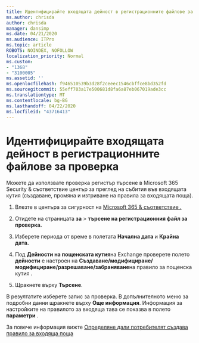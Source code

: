 ```yaml
---
title: Идентифицирайте входящата дейност в регистрационните файлове за проверка
ms.author: chrisda
author: chrisda
manager: dansimp
ms.date: 04/21/2020
ms.audience: ITPro
ms.topic: article
ROBOTS: NOINDEX, NOFOLLOW
localization_priority: Normal
ms.custom:
- "1368"
- "3100005"
ms.assetid: ''
ms.openlocfilehash: f946510539b3d28f2ceeec1546cbffce8bd352fd
ms.sourcegitcommit: 55eff703a17e500681d8fa6a87eb067019ade3cc
ms.translationtype: MT
ms.contentlocale: bg-BG
ms.lasthandoff: 04/22/2020
ms.locfileid: "43716413"
---
```

# <a name="identify-inbox-rule-activity-in-audit-logs"></a>Идентифицирайте входящата дейност в регистрационните файлове за проверка

Можете да използвате проверка регистър търсене в Microsoft 365 Security & съответствие център за преглед на събития във входящата кутия (създаване, промяна и изтриване на правила за входящата поща).

1. Влезте в центъра за сигурност на [Microsoft 365 & съответствие .](https://protection.office.com/)

2. Отидете на страницата **за** > **търсене на регистрационния файл за проверка.**

3. Изберете периода от време в полетата **Начална дата** и **Крайна дата.**

4. Под **Дейности на пощенската кутия**на Exchange проверете полето **дейности** е настроен на **Създаване/модифициране/модифициране/разрешаване/забраняване**на правило за пощенска кутия .

5. Щракнете върху **Търсене**.

В резултатите изберете запис за проверка. В допълнителното меню за подробни данни щракнете върху **Още информация**. Информация за настройките на правилото за входяща тава се показва в полето **параметри** .

За повече информация вижте [Определяне дали потребителят създава правило за входяща поща](https://docs.microsoft.com//office365/securitycompliance/auditing-troubleshooting-scenarios#determining-if-a-user-created-an-inbox-rule)
